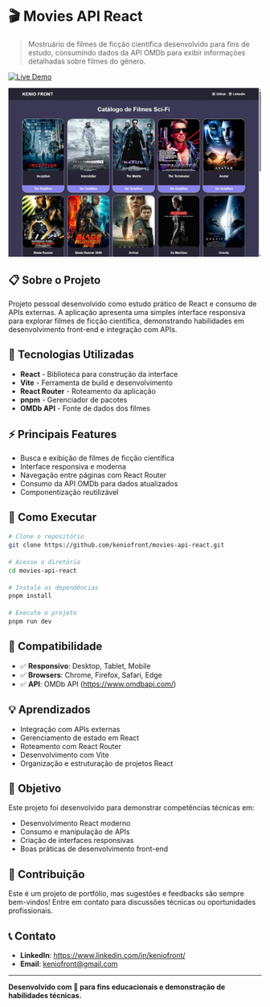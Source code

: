 # 🎬 Movies API React

> Mostruário de filmes de ficção científica desenvolvido para fins de estudo, consumindo dados da API OMDb para exibir informações detalhadas sobre filmes do gênero.

[![Live Demo](https://img.shields.io/badge/🌐%20Live%20Demo-GitHub%20Pages-181717?style=for-the-badge&logo=github)](https://keniofront.github.io/movies-api-react/)

![Preview 01](./docs/preview.jpg)

## 📋 Sobre o Projeto

Projeto pessoal desenvolvido como estudo prático de React e consumo de APIs externas. A aplicação apresenta uma simples interface responsiva para explorar filmes de ficção científica, demonstrando habilidades em desenvolvimento front-end e integração com APIs.

## 🚀 Tecnologias Utilizadas

- **React** - Biblioteca para construção da interface
- **Vite** - Ferramenta de build e desenvolvimento
- **React Router** - Roteamento da aplicação
- **pnpm** - Gerenciador de pacotes
- **OMDb API** - Fonte de dados dos filmes

## ⚡ Principais Features

- Busca e exibição de filmes de ficção científica
- Interface responsiva e moderna
- Navegação entre páginas com React Router
- Consumo da API OMDb para dados atualizados
- Componentização reutilizável

## 🔧 Como Executar

```bash
# Clone o repositório
git clone https://github.com/keniofront/movies-api-react.git

# Acesse o diretório
cd movies-api-react

# Instale as dependências
pnpm install

# Execute o projeto
pnpm run dev
```

## 📱 Compatibilidade

- ✅ **Responsivo**: Desktop, Tablet, Mobile
- ✅ **Browsers**: Chrome, Firefox, Safari, Edge
- ✅ **API**: OMDb API (https://www.omdbapi.com/)

## 💡 Aprendizados

- Integração com APIs externas
- Gerenciamento de estado em React
- Roteamento com React Router
- Desenvolvimento com Vite
- Organização e estruturação de projetos React

## 🎯 Objetivo

Este projeto foi desenvolvido para demonstrar competências técnicas em:

- Desenvolvimento React moderno
- Consumo e manipulação de APIs
- Criação de interfaces responsivas
- Boas práticas de desenvolvimento front-end

## 🤝 Contribuição

Este é um projeto de portfólio, mas sugestões e feedbacks são sempre bem-vindos! Entre em contato para discussões técnicas ou oportunidades profissionais.

## 📞 Contato

- **LinkedIn**: https://www.linkedin.com/in/keniofront/
- **Email**: keniofront@gmail.com

---

**Desenvolvido com 💙 para fins educacionais e demonstração de habilidades técnicas.**
